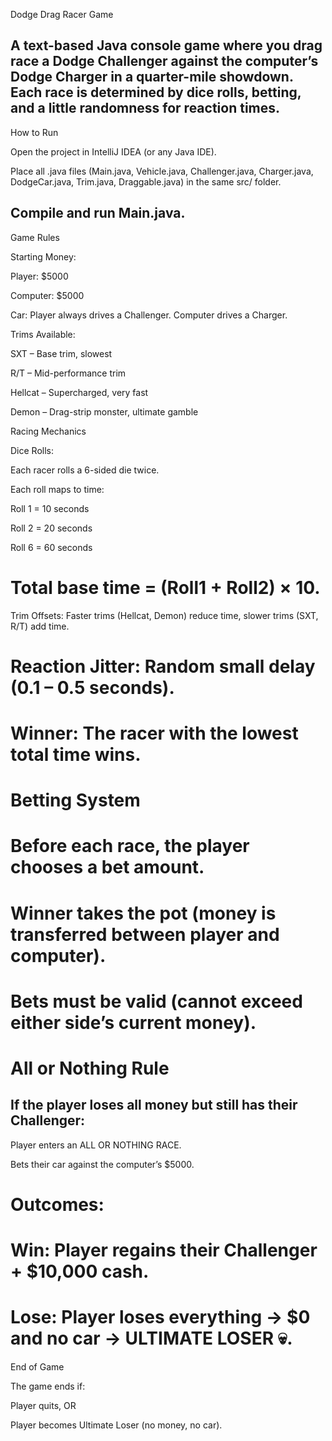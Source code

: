 Dodge Drag Racer Game

A text-based Java console game where you drag race a Dodge Challenger against the computer’s Dodge Charger in a quarter-mile showdown.
Each race is determined by dice rolls, betting, and a little randomness for reaction times.
--------------------------------------------------------------------------------------------------------------------------------------------
How to Run

Open the project in IntelliJ IDEA (or any Java IDE).

Place all .java files (Main.java, Vehicle.java, Challenger.java, Charger.java, DodgeCar.java, Trim.java, Draggable.java) in the same src/ folder.

Compile and run Main.java.
-----------------------------------------------------------------------------------------------------------------------------------------------
Game Rules

Starting Money:

Player: $5000

Computer: $5000

Car: Player always drives a Challenger. Computer drives a Charger.

Trims Available:

SXT – Base trim, slowest

R/T – Mid-performance trim

Hellcat – Supercharged, very fast

Demon – Drag-strip monster, ultimate gamble

Racing Mechanics

Dice Rolls:

Each racer rolls a 6-sided die twice.

Each roll maps to time:

Roll 1 = 10 seconds

Roll 2 = 20 seconds

Roll 6 = 60 seconds

Total base time = (Roll1 + Roll2) × 10.
===========================================================================================================================================================
Trim Offsets: Faster trims (Hellcat, Demon) reduce time, slower trims (SXT, R/T) add time.

Reaction Jitter: Random small delay (0.1 – 0.5 seconds).
============================================================================================================================================================
Winner: The racer with the lowest total time wins.
====================================================================================================================================
Betting System
======================================================================================================================================================
Before each race, the player chooses a bet amount.
=========================================================================================================
Winner takes the pot (money is transferred between player and computer).
==========================================================================================================
Bets must be valid (cannot exceed either side’s current money).
=====================================================================================================================================================
All or Nothing Rule
==========================================================================================================================================
If the player loses all money but still has their Challenger:
---------------------------------------------------------------------------------------------------------------------------------------------------
Player enters an ALL OR NOTHING RACE.

Bets their car against the computer’s $5000.

Outcomes:
======================================================
Win: Player regains their Challenger + $10,000 cash.
===================================================================
Lose: Player loses everything → $0 and no car → ULTIMATE LOSER 💀.
=======================================================================
End of Game

The game ends if:

Player quits, OR

Player becomes Ultimate Loser (no money, no car).
